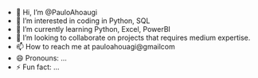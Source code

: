- 👋 Hi, I’m @PauloAhoaugi
- 👀 I’m interested in coding in Python, SQL
- 🌱 I’m currently learning Python, Excel, PowerBI
- 💞️ I’m looking to collaborate on projects that requires medium expertise.
- 📫 How to reach me at pauloahouagi@gmailcom
- 😄 Pronouns: ...
- ⚡ Fun fact: ...

<!---
PauloAhoaugi/PauloAhoaugi is a ✨ special ✨ repository because its `README.md` (this file) appears on your GitHub profile.
You can click the Preview link to take a look at your changes.
--->
